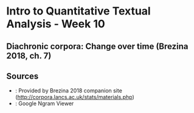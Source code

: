 # Intro to Quantitative Textual Analysis - Week 10

## Diachronic corpora: Change over time (Brezina 2018, ch. 7)

## Sources

- [](./data/colours-data.csv): Provided by Brezina 2018 companion site (http://corpora.lancs.ac.uk/stats/materials.php)
- [](https://books.google.com/ngrams/): Google Ngram Viewer
